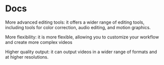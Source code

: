 # Docs
More advanced editing tools: it offers a wider range of editing tools, including tools for color correction, audio editing, and motion graphics.

More flexibility: it is more flexible, allowing you to customize your workflow and create more complex videos

Higher quality output: it can output videos in a wider range of formats and at higher resolutions.
